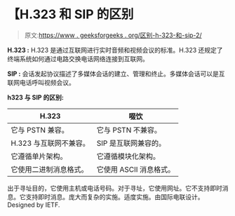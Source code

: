 # 【H.323 和 SIP 的区别

> 原文:[https://www . geeksforgeeks . org/区别-h-323-和-sip-2/](https://www.geeksforgeeks.org/difference-between-h-323-and-sip-2/)

**H.323 :**
H.323 是通过互联网进行实时音频和视频会议的标准。H.323 还规定了终端系统如何通过电路交换电话网络连接到互联网。

**SIP :**
会话发起协议描述了多媒体会话的建立、管理和终止。多媒体会话可以是互联网电话呼叫视频会议。

**h323 与 SIP 的区别:**

<center>

| H.323 | 啜饮 |
| --- | --- |
| 它与 PSTN 兼容。 | 它与 PSTN 不兼容。 |
| H.323 与互联网不兼容。 | SIP 是互联网兼容的。 |
| 它遵循单片架构。 | 它遵循模块化架构。 |
| 它使用二进制消息格式。 | 它使用 ASCII 消息格式。 |

</center>

出于寻址目的，它使用主机或电话号码。对于寻址，它使用网址。它不支持即时消息。它支持即时消息。庞大而复杂的实施。适度实施。由国际电联设计。Designed by IETF.